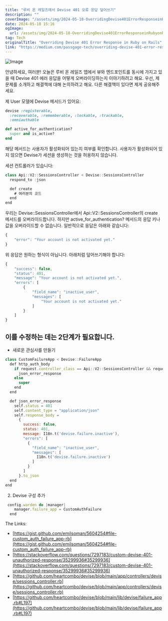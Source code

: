```yaml
---
title: "루비 온 레일즈에서 Devise 401 오류 응답 덮어쓰기"
description: ""
coverImage: "/assets/img/2024-05-18-OverridingDevise401ErrorResponseinRubyonRails_0.png"
date: 2024-05-18 15:16
ogImage:
  url: /assets/img/2024-05-18-OverridingDevise401ErrorResponseinRubyonRails_0.png
tag: Tech
originalTitle: "Overriding Devise 401 Error Response in Ruby on Rails"
link: "https://medium.com/passgage-tech/overriding-devise-401-error-response-in-ruby-on-rails-35e060d492c8"
---
```


![Image](/assets/img/2024-05-18-OverridingDevise401ErrorResponseinRubyonRails_0.png)

안녕하세요, 여러분! 오늘은 루비 온 레일즈 앱에서 뷰와 엔드포인트를 동시에 가지고 있을 때 Devise 401 에러 응답을 어떻게 오버라이딩하는지 이야기하려고 해요. 우선, 제 문제를 소개하고 해결책에 대해 논의하려고 해요. 다른 해결책이 있다면 제게 공유해주세요.

제 User 모델에 Devise 메서드가 있어요:

```ruby
devise :registerable,
  :recoverable, :rememberable, :lockable, :trackable,
  :omniauthable

def active_for_authentication?
  super and is_active?
end
```

<div class="content-ad"></div>

해당 메서드는 사용자가 활성화되어 있는지 여부를 확인합니다. 사용자가 활성화되어 있지 않으면 Devise가 세션을 생성하는 것을 허용하지 않습니다.

세션 컨트롤러가 있습니다:

```js
class Api::V2::SessionsController < Devise::SessionsController
  respond_to :json

  def create
    # 여러분의 코드
  end
end
```

우리는 Devise::SessionsController에서 Api::V2::SessionsController의 create 메서드를 오버라이드합니다. 하지만 active_for_authentication? 메서드의 응답 키나 값을 오버라이드할 수 없습니다. 일반적으로 응답은 아래와 같습니다:

<div class="content-ad"></div>

```js
{
    "error": "Your account is not activated yet."
}
```

위 응답은 원하는 형식이 아닙니다. 아래처럼 덮어쓰기해야 합니다:

```js
{
    "success": false,
    "status": 401,
    "message": "Your account is not activated yet.",
    "errors": [
        {
            "field_name": "inactive_user",
            "messages": [
                "Your account is not activated yet."
            ]
        }
    ]
}
```

## 이를 수정하는 데는 2단계가 필요합니다.

<div class="content-ad"></div>

- 새로운 관심사를 만들기

```js
class CustomFailureApp < Devise::FailureApp
  def http_auth_body
    if request.controller_class == Api::V2::SessionsController && request.format == :json
      json_error_response
    else
      super
    end
  end

  def json_error_response
    self.status = 401
    self.content_type = "application/json"
    self.response_body =
      {
        success: false,
        status: 401,
        message: I18n.t('devise.failure.inactive'),
        "errors": [
          {
            "field_name": "inactive_user",
            "messages": [
              I18n.t('devise.failure.inactive')
            ]
          }
        ]
      }.to_json
  end
end
```

2. Devise 구성 추가

```js
 config.warden do |manager|
    manager.failure_app = CustomAuthFailure
  end
```

<div class="content-ad"></div>

The Links:

- [https://gist.github.com/emilsoman/5604254#file-custom_auth_failure_app-rb](https://gist.github.com/emilsoman/5604254#file-custom_auth_failure_app-rb)
- [https://stackoverflow.com/questions/7297183/custom-devise-401-unauthorized-response/35299936#35299936](https://stackoverflow.com/questions/7297183/custom-devise-401-unauthorized-response/35299936#35299936)
- [https://github.com/heartcombo/devise/blob/main/app/controllers/devise/sessions_controller.rb](https://github.com/heartcombo/devise/blob/main/app/controllers/devise/sessions_controller.rb)
- [https://github.com/heartcombo/devise/blob/main/lib/devise/failure_app.rb#L197](https://github.com/heartcombo/devise/blob/main/lib/devise/failure_app.rb#L197)
